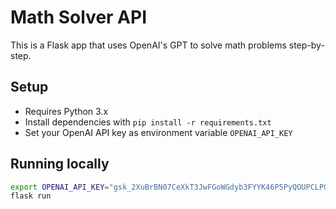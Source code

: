 # Math Solver API

This is a Flask app that uses OpenAI's GPT to solve math problems step-by-step.

## Setup

- Requires Python 3.x
- Install dependencies with `pip install -r requirements.txt`
- Set your OpenAI API key as environment variable `OPENAI_API_KEY`

## Running locally

```bash
export OPENAI_API_KEY="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"
flask run
